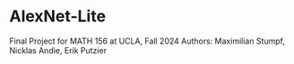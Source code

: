 # AlexNet-Lite
Final Project for MATH 156 at UCLA, Fall 2024
Authors: Maximilian Stumpf, Nicklas Andie, Erik Putzier
